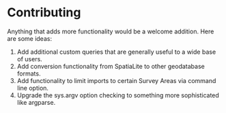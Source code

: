 # Contributing #
Anything that adds more functionality would be a welcome addition. Here are some ideas:

1. Add additional custom queries that are generally useful to a wide base of users.
2. Add conversion functionality from SpatiaLite to other geodatabase formats.
3. Add functionality to limit imports to certain Survey Areas via command line option.
4. Upgrade the sys.argv option checking to something more sophisticated like argparse.
